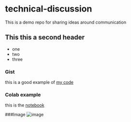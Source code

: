 # technical-discussion
This is a demo repo for sharing ideas around communication


## This this a second header

* one
* two
* three

### Gist 
this is a good example of [my code](https://gist.github.com/mohamedbassiony/5ba7fa103a0940360de311cf5f340f65)

### Colab example
this is the [notebook](https://colab.research.google.com/drive/1F_EWVKa8rbMXi3_fG0w7AtcscFq7Hi7B?usp=sharing)

###Image
![image](https://github.com/mohamedbassiony/technical-discussion/assets/55883125/b387c7a2-66fc-473a-9a5a-567b8c507705)

